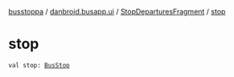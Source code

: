 [busstoppa](../../index.md) / [danbroid.busapp.ui](../index.md) / [StopDeparturesFragment](index.md) / [stop](./stop.md)

# stop

`val stop: `[`BusStop`](../../danbroid.busapp.data/-bus-stop/index.md)